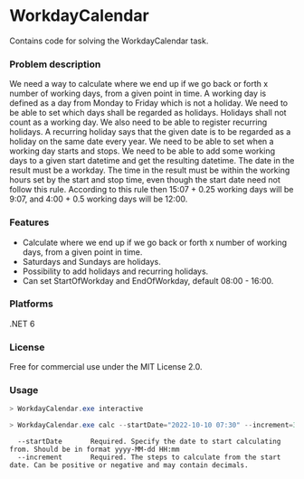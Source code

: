 # WorkdayCalendar
Contains code for solving the WorkdayCalendar task.


### Problem description 
We need a way to calculate where we end up if we go back or forth x
number of working days, from a given point in time.
A working day is defined as a day from Monday to Friday which is not a
holiday.
We need to be able to set which days shall be regarded as holidays.
Holidays shall not count as a working day.
We also need to be able to register recurring holidays. A recurring
holiday says that the given date is to be regarded as a holiday on the
same date every year.
We need to be able to set when a working day starts and stops.
We need to be able to add some working days to a given start datetime
and get the resulting datetime. The date in the result must be a
workday.
The time in the result must be within the working hours set by the start
and stop time, even though the start date need not follow this rule.
According to this rule then 15:07 + 0.25 working days will be 9:07, and
4:00 + 0.5 working days will be 12:00.


### Features
- Calculate where we end up if we go back or forth x number of working days, from a given point in time.
- Saturdays and Sundays are holidays.
- Possibility to add holidays and recurring holidays.
- Can set StartOfWorkday and EndOfWorkday, default 08:00 - 16:00.



### Platforms
.NET 6

### License
Free for commercial use under the MIT License 2.0.

### Usage
```csharp
> WorkdayCalendar.exe interactive
```

```csharp
> WorkdayCalendar.exe calc --startDate="2022-10-10 07:30" --increment=3
```

```
  --startDate       Required. Specify the date to start calculating from. Should be in format yyyy-MM-dd HH:mm
  --increment	    Required. The steps to calculate from the start date. Can be positive or negative and may contain decimals.

```